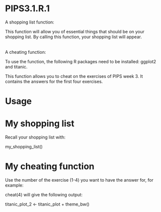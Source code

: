 # PIPS3.1.R.1

A shopping list function:

This function will allow you of essential things that should be on your shopping list. By calling this function, your shopping list will appear.
######
######
######
######
######
######
######
######
A cheating function:

To use the function, the following R packages need to be installed: ggplot2 and titanic.

This function allows you to cheat on the exercises of PIPS week 3. It contains the answers for the first four exercises.

# Usage
# My shopping list
Recall your shopping list with:

my_shopping_list()

# My cheating function
Use the number of the exercise (1-4) you want to have the answer for, for example:

cheat(4) will give the following output:

titanic_plot_2 <- titanic_plot + theme_bw()

